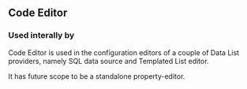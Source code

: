﻿## Code Editor

### Used interally by

Code Editor is used in the configuration editors of a couple of Data List providers, namely SQL data source and Templated List editor.

It has future scope to be a standalone property-editor.
